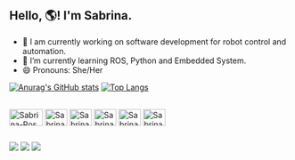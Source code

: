 ## Hello, 🌎! I'm Sabrina.

- 🔭 I am currently working on software development for robot control and automation.
- 🌱 I’m currently learning ROS, Python and Embedded System. 
- 😄 Pronouns: She/Her

[![Anurag's GitHub stats](https://github-readme-stats.vercel.app/api?username=sabrinaacardoso&show_icons=true&theme=gruvbox)](https://github.com/anuraghazra/github-readme-stats)
[![Top Langs](https://github-readme-stats.vercel.app/api/top-langs/?username=sabrinaacardoso&layout=compact&theme=gruvbox)](https://github.com/anuraghazra/github-readme-stats)

<div style="display: inline_block"><br>
  <a href="https://www.ros.org/" target="_blank" rel="noreferrer"> <img align="center" src="https://upload.wikimedia.org/wikipedia/commons/b/bb/Ros_logo.svg" alt="Sabrina-Ros" width="60" height="30"/></a>
  <img align="center" alt="Sabrina-Python" height="30" width="40" src="https://cdn.jsdelivr.net/gh/devicons/devicon/icons/python/python-original.svg">
  <img align="center" alt="Sabrina-C++" height="30" width="40" src="https://cdn.jsdelivr.net/gh/devicons/devicon/icons/cplusplus/cplusplus-original.svg">
  <img align="center" alt="Sabrina-Ubuntu" height="30" width="40" src="https://cdn.jsdelivr.net/gh/devicons/devicon/icons/ubuntu/ubuntu-plain.svg">
  <img align="center" alt="Sabrina-Matlab" height="30" width="40" src="https://cdn.jsdelivr.net/gh/devicons/devicon/icons/matlab/matlab-original.svg">
  <img align="center" alt="Sabrina-rasp" height="30" width="40" src="https://cdn.jsdelivr.net/gh/devicons/devicon/icons/raspberrypi/raspberrypi-original.svg">
</div>

##
 
<div> 
   <a href="https://www.linkedin.com/in/sabrinaacardoso/" target="_blank"><img src="https://img.shields.io/badge/LinkedIn-0077B5?style=for-the-badge&logo=linkedin&logoColor=white" target="_blank"></a> 
  <a href = "mailto:sabrina.cardoso@ee.ufcg.edu.br"><img src="https://img.shields.io/badge/Gmail-D14836?style=for-the-badge&logo=gmail&logoColor=white" target="_blank"></a>
  <a href="http://lattes.cnpq.br/0525848721083971" target="_blank"><img src="https://user-images.githubusercontent.com/50504364/130326727-b3e9d761-5eff-4265-8b4c-a09ea5f6dbf9.png">
  
</div>

<!-- [![Readme Card](https://github-readme-stats.vercel.app/api/pin/?username=anuraghazra&repo=github-readme-stats)](https://github.com/anuraghazra/github-readme-stats) -->



<!--
**sabrinaacardoso/sabrinaacardoso** is a ✨ _special_ ✨ repository because its `README.md` (this file) appears on your GitHub profile.

Here are some ideas to get you started:

- 🔭 I am currently working on software development for robot control and automation.
- 🌱 I’m currently learning ROS, Python and Embedded System. 
- 👯 I’m looking to collaborate on ...
- 🤔 I’m looking for help with ...
- 💬 Ask me about ...
- 📫 How to reach me: ...
- 😄 Pronouns: she/her
- ⚡ Fun fact: ...
-->
